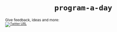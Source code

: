 <div align="center">
  <h1><code>program-a-day</code></h1>
</div>

<sub>Give feedback, ideas and more: <br> <sub> 
[![Twitter URL](https://img.shields.io/twitter/url/https/twitter.com/unobatbayar.svg?style=social&label=%40unobatbayar)](https://twitter.com/unobatbayar)

                                       

